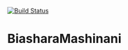 [![Build Status](https://travis-ci.org/Simbadeveloper/BiasharaMashinani.io.svg?branch=master)](https://travis-ci.org/Simbadeveloper/BiasharaMashinani.io)

# BiasharaMashinani
